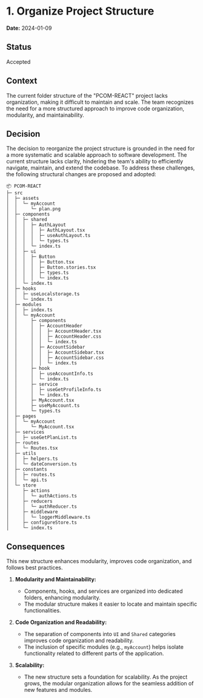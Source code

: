# 1. Organize Project Structure

**Date:** 2024-01-09

## Status

Accepted

## Context

The current folder structure of the "PCOM-REACT" project lacks organization, making it difficult to maintain and scale. The team recognizes the need for a more structured approach to improve code organization, modularity, and maintainability.

## Decision

The decision to reorganize the project structure is grounded in the need for a more systematic and scalable approach to software development. The current structure lacks clarity, hindering the team's ability to efficiently navigate, maintain, and extend the codebase. To address these challenges, the following structural changes are proposed and adopted:

```
📦 PCOM-REACT
├─ src
│  ├─ assets
│  │  └─ myAccount
│  │     └─ plan.png
│  ├─ components
│  │  ├─ shared
│  │  │  ├─ AuthLayout
│  │  │  │  ├─ AuthLayout.tsx
│  │  │  │  ├─ useAuthLayout.ts
│  │  │  │  └─ types.ts
│  │  │  └─ index.ts
│  │  ├─ ui
│  │  │  ├─ Button
│  │  │  │  ├─ Button.tsx
│  │  │  │  ├─ Button.stories.tsx
│  │  │  │  ├─ types.ts
│  │  │  │  └─ index.ts
│  │  └─ index.ts
│  ├─ hooks
│  │  ├─ useLocalstorage.ts
│  │  └─ index.ts
│  ├─ modules
│  │  ├─ index.ts
│  │  └─ myAccount
│  │     ├─ components
│  │     │  ├─ AccountHeader
│  │     │  │  ├─ AccountHeader.tsx
│  │     │  │  ├─ AccountHeader.css
│  │     │  │  └─ index.ts
│  │     │  ├─ AccountSidebar
│  │     │  │  ├─ AccountSidebar.tsx
│  │     │  │  ├─ AccountSidebar.css
│  │     │  │  └─ index.ts
│  │     ├─ hook
│  │     │  ├─ useAccountInfo.ts
│  │     │  └─ index.ts
│  │     ├─ service
│  │     │  ├─ useGetProfileInfo.ts
│  │     │  └─ index.ts
│  │     ├─ MyAccount.tsx
│  │     ├─ useMyAccount.ts
│  │     └─ types.ts
│  ├─ pages
│  │  └─ myAccount
│  │     └─ MyAccount.tsx
│  ├─ services
│  │  ├─ useGetPlanList.ts
│  ├─ routes
│  │  └─ Routes.tsx
│  ├─ utils
│  │  ├─ helpers.ts
│  │  └─ dateConversion.ts
│  ├─ constants
│  │  ├─ routes.ts
│  │  └─ api.ts
│  └─ store
│     ├─ actions
│     │  └─ authActions.ts
│     ├─ reducers
│     │  └─ authReducer.ts
│     ├─ middleware
│     │  └─ loggerMiddleware.ts
│     ├─ configureStore.ts
│     └─ index.ts
```
## Consequences

This new structure enhances modularity, improves code organization, and follows best practices.

1. **Modularity and Maintainability:**
   - Components, hooks, and services are organized into dedicated folders, enhancing modularity.
   - The modular structure makes it easier to locate and maintain specific functionalities.

2. **Code Organization and Readability:**
   - The separation of components into `UI` and `Shared` categories improves code organization and readability.
   - The inclusion of specific modules (e.g., `myAccount`) helps isolate functionality related to different parts of the application.

3. **Scalability:**
   - The new structure sets a foundation for scalability. As the project grows, the modular organization allows for the seamless addition of new features and modules.

